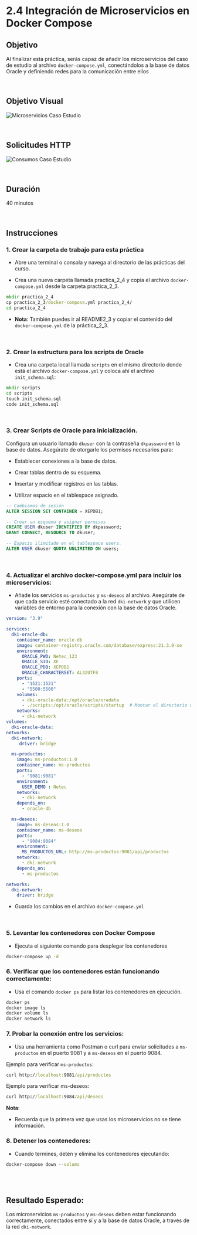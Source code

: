 # 2.4 Integración de Microservicios en Docker Compose

## Objetivo

Al finalizar esta práctica, serás capaz de añadir los microservicios del caso de estudio al archivo `docker-compose.yml`, conectándolos a la base de datos Oracle y definiendo redes para la comunicación entre ellos

<br/>

## Objetivo Visual

![Microservicios Caso Estudio](../images/u2_4_1.png)

<br/>

## Solicitudes HTTP

![Consumos Caso Estudio](../images/u2_4_2.png)

<br/>

## Duración

40 minutos


<br/>

## Instrucciones

### 1. Crear la carpeta de trabajo para esta práctica

- Abre una terminal o consola y navega al directorio de las prácticas del curso.

- Crea una nueva carpeta llamada practica_2_4 y copia el archivo `docker-compose.yml` desde la carpeta practica_2_3.  



```cmd
mkdir practica_2_4
cp practica_2_3/docker-compose.yml practica_2_4/
cd practica_2_4
```

- **Nota**: También puedes ir al README2_3 y copiar el contenido del `docker-compose.yml` de la práctica_2_3.

<br/>


### 2. Crear la estructura para los scripts de Oracle

- Crea una carpeta local llamada `scripts` en el mismo directorio donde está el archivo ```docker-compose.yml``` y coloca ahí el archivo ```init_schema.sql```:

```cmd
mkdir scripts
cd scripts
touch init_schema.sql
code init_schema.sql
```

<br/>


### 3. Crear Scripts de Oracle para inicialización.
Configura un usuario llamado `dkuser` con la contraseña `dkpassword` en la base de datos. Asegúrate de otorgarle los permisos necesarios para:

- Establecer conexiones a la base de datos.

- Crear tablas dentro de su esquema.

- Insertar y modificar registros en las tablas.

- Utilizar espacio en el tablespace asignado.


```sql
-- Cambiamos de sesión
ALTER SESSION SET CONTAINER = XEPDB1;

-- Crear un esquema y asignar permisos
CREATE USER dkuser IDENTIFIED BY dkpassword;
GRANT CONNECT, RESOURCE TO dkuser;

-- Espacio ilimitado en el tablespace users.
ALTER USER dkuser QUOTA UNLIMITED ON users;

```

<br/>


### 4. Actualizar el archivo docker-compose.yml para incluir los microservicios:

- Añade los servicios `ms-productos` y `ms-deseos` al archivo. Asegúrate de que cada servicio esté conectado a la red `dki-network` y que utilicen variables de entorno para la conexión con la base de datos Oracle.

```yaml
version: "3.9"

services:
  dki-oracle-db:
    container_name: oracle-db   
    image: container-registry.oracle.com/database/express:21.3.0-xe   
    environment:
      ORACLE_PWD: Netec_123 
      ORACLE_SID: XE
      ORACLE_PDB: XEPDB1
      ORACLE_CHARACTERSET: AL32UTF8
    ports:
      - "1521:1521"  
      - "5500:5500"   
    volumes:
      - dki-oracle-data:/opt/oracle/oradata   
      - ./scripts:/opt/oracle/scripts/startup  # Montar el directorio de scripts
    networks:
      - dki-network   
volumes:
  dki-oracle-data:   
networks:
  dki-network:   
     driver: bridge

  ms-productos:
    image: ms-productos:1.0
    container_name: ms-productos
    ports:
      - "9081:9081"
    environment:
      USER_DEMO : Netec
    networks:
      - dki-network
    depends_on:
      - oracle-db

  ms-deseos:
    image: ms-deseos:1.0
    container_name: ms-deseos
    ports:
      - "9084:9084"
    environment:
      MS_PRODUCTOS_URL: http://ms-productos:9081/api/productos
    networks:
      - dki-network
    depends_on:
      - ms-productos

networks:
  dki-network:
    driver: bridge

```

- Guarda los cambios en el archivo `docker-compose.yml`

<br/>

### 5. Levantar los contenedores con Docker Compose

- Ejecuta el siguiente comando para desplegar los contenedores

```cmd
docker-compose up -d
```

### 6. Verificar que los contenedores están funcionando correctamente:

- Usa el comando `docker ps` para listar los contenedores en ejecución.

```cmd
docker ps
docker image ls
docker volume ls
docker network ls
```

### 7. Probar la conexión entre los servicios:

- Usa una herramienta como Postman o curl para enviar solicitudes a `ms-productos` en el puerto 9081 y a `ms-deseos` en el puerto 9084.

Ejemplo para verificar `ms-productos`:

```cmd
curl http://localhost:9081/api/productos
```

Ejemplo para verificar ms-deseos:

```cmd
curl http://localhost:9084/api/deseos
```


**Nota**:
- Recuerda que la primera vez que usas los microservicios no se tiene información.


### 8. Detener los contenedores:

- Cuando termines, detén y elimina los contenedores ejecutando:

```cmd
docker-compose down --volums
```
<br/>
<br/>

## Resultado Esperado:

Los microservicios `ms-productos` y `ms-deseos` deben estar funcionando correctamente, conectados entre sí y a la base de datos Oracle, a través de la red `dki-network`.